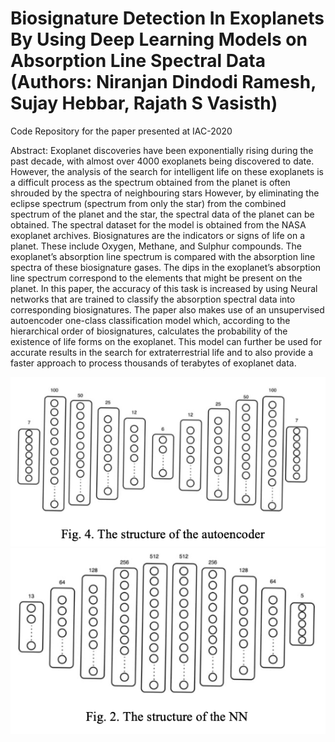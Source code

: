 # Biosignature Detection In Exoplanets By Using Deep Learning Models on Absorption Line Spectral Data (Authors: Niranjan Dindodi Ramesh, Sujay Hebbar, Rajath S Vasisth)
Code Repository for the paper presented at IAC-2020

Abstract:
Exoplanet discoveries have been exponentially rising during the past decade, with almost over 4000 exoplanets being discovered to date. However, the analysis of the search for intelligent life on these exoplanets is a difficult process as the spectrum obtained from the planet is often shrouded by the spectra of neighbouring stars However, by eliminating the eclipse spectrum (spectrum from only the star) from the combined spectrum of the planet and the star, the spectral data of the planet can be obtained. The spectral dataset for the model is obtained from the NASA exoplanet archives.
Biosignatures are the indicators or signs of life on a planet. These include Oxygen, Methane, and Sulphur compounds. The exoplanet’s absorption line spectrum is compared with the absorption line spectra of these biosignature gases. The dips in the exoplanet’s absorption line spectrum correspond to the elements that might be
present on the planet.
In this paper, the accuracy of this task is increased by using Neural networks that are trained to classify the absorption spectral data into corresponding biosignatures. The paper also makes use of an unsupervised autoencoder one-class classification model which, according to the hierarchical order of biosignatures, calculates the probability of the existence of life forms on the exoplanet.
This model can further be used for accurate results in the search for extraterrestrial life and to also provide a faster approach to process thousands of terabytes of exoplanet data.

![Autoencoder Model](https://github.com/niranjandindodi/Deep-Learning-For-Biosignature-Detection-On-Exoplanets/blob/main/Autoencoder%20Model.png)
![Neural Network Model](https://github.com/niranjandindodi/Deep-Learning-For-Biosignature-Detection-On-Exoplanets/blob/main/Neural%20Network%20Model.png)
